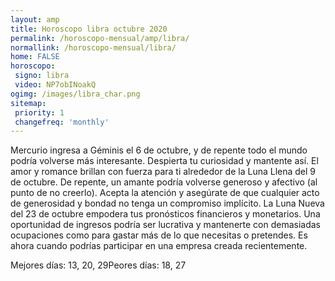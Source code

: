 ```yaml
---
layout: amp
title: Horoscopo libra octubre 2020 
permalink: /horoscopo-mensual/amp/libra/
normallink: /horoscopo-mensual/libra/
home: FALSE
horoscopo:
 signo: libra
 video: NP7obINoakQ
ogimg: /images/libra_char.png
sitemap:
 priority: 1
 changefreq: 'monthly'
---
```



Mercurio ingresa a Géminis el 6 de octubre, y de repente todo el mundo podría volverse más interesante. Despierta tu curiosidad y mantente así. El amor y romance brillan con fuerza para ti alrededor de la Luna Llena del 9 de octubre. De repente, un amante podría volverse generoso y afectivo (al punto de no creerlo). Acepta la atención y asegúrate de que cualquier acto de generosidad y bondad no tenga un compromiso implícito. La Luna Nueva del 23 de octubre empodera tus pronósticos financieros y monetarios. Una oportunidad de ingresos podría ser lucrativa y mantenerte con demasiadas ocupaciones como para gastar más de lo que necesitas o pretendes. Es ahora cuando podrías participar en una empresa creada recientemente.

Mejores días: 13, 20, 29Peores días: 18, 27